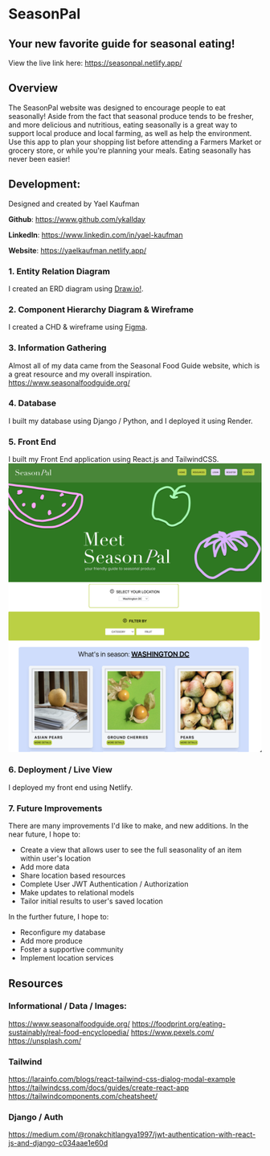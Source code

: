 # SeasonPal
## Your new favorite guide for seasonal eating!
View the live link here: https://seasonpal.netlify.app/
## Overview
The SeasonPal website was designed to encourage people to eat seasonally! Aside from the fact that seasonal produce tends to be fresher, and more delicious and nutritious, eating seasonally is a great way to support local produce and local farming, as well as help the environment. Use this app to plan your shopping list before attending a Farmers Market or grocery store, or while you're planning your meals. Eating seasonally has never been easier! 

## Development:
Designed and created by Yael Kaufman

**Github**: https://www.github.com/ykallday

**LinkedIn**: https://www.linkedin.com/in/yael-kaufman

**Website**: https://yaelkaufman.netlify.app/

### 1. Entity Relation Diagram
I created an ERD diagram using [Draw.io!](https://drive.google.com/file/d/1a4VaOTSJD28_XgbcRlcE_Gw0Bx5cEWa3/view?usp=sharing "Draw.io"). 
### 2. Component Hierarchy Diagram & Wireframe
I created a CHD & wireframe using [Figma](https://www.figma.com/file/0NCkV4tbvh7lWAi9vA1jb3/seasonpal?node-id=0%3A1&t=e2TBzBR1XyGbKnwE-1).
### 3. Information Gathering
Almost all of my data came from the Seasonal Food Guide website, which is a great resource and my overall inspiration.
https://www.seasonalfoodguide.org/
### 4. Database
I built my database using Django / Python, and I deployed it using Render.
### 5. Front End
I built my Front End application using React.js and TailwindCSS.
![Homepage View](/assets/herographic_rm.png "Homepage")
![Search View](/assets/search.png "Search")
### 6. Deployment / Live View
I deployed my front end using Netlify.
### 7. Future Improvements
There are many improvements I'd like to make, and new additions.
In the near future, I hope to:
- Create a view that allows user to see the full seasonality of an item within user's location
- Add more data
- Share location based resources
- Complete User JWT Authentication / Authorization
- Make updates to relational models
- Tailor initial results to user's saved location

In the further future, I hope to:
- Reconfigure my database
- Add more produce
- Foster a supportive community
- Implement location services

## Resources
### Informational / Data / Images:
https://www.seasonalfoodguide.org/
https://foodprint.org/eating-sustainably/real-food-encyclopedia/
https://www.pexels.com/
https://unsplash.com/

### Tailwind
https://larainfo.com/blogs/react-tailwind-css-dialog-modal-example
https://tailwindcss.com/docs/guides/create-react-app
https://tailwindcomponents.com/cheatsheet/

### Django / Auth
https://medium.com/@ronakchitlangya1997/jwt-authentication-with-react-js-and-django-c034aae1e60d


